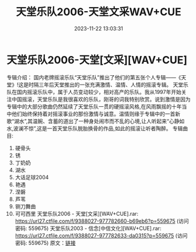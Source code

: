 ﻿---
title: 天堂乐队2006-天堂文采WAV+CUE
date: 2023-11-22 13:03:31
categories: WAV车载音乐、镜像
tags: 华语中文
---
# 天堂乐队2006-天堂[文采][WAV+CUE]

专辑介绍：
国内老牌摇滚乐队“天堂乐队”推出了他们的第五张个人专辑——《天堂》!这是时隔三年后天堂推出的一张充满激情、温情、人情的摇滚专辑。
天堂乐队在国内摇滚乐队中，属于人员变动较少，相对高产的乐队。我从1997年开始关注中国摇滚，天堂乐队是我很喜欢的乐队，刚哥的词我特别欣赏。说到激情是因为专辑中的大部分歌曲仍然延续了天堂乐队一贯的硬摇滚风格,在风雨飘摇的十年当中他们始终保持着对摇滚事业的那份激情与诚意。温情则缘于专辑中的一首新歌“湖水”,其温婉、含蓄的道出了一种身处闹市而不乱的心境,让人听起来“心静如水,波澜不惊”,这是一首天堂乐队脱胎换骨的作品,如此的摇滚让听者陶醉。
专辑曲目:
01. 硬骨头
02. 锈
03. 丁奶奶
04. 湖水
05. 大话足球2004
06. 艳遇
07. 涅磐
08. 芦苇
09. 铡刀舞曲
10. 可可西里
天堂乐队2006 - 天堂[文采][WAV+CUE].rar: https://url27.ctfile.com/f/9388027-977782660-b69eb6?p=559675
(访问密码: 559675)
天堂乐队2003 - 信念[中信文化][WAV+CUE].rar: https://url27.ctfile.com/f/9388027-977782633-da0315?p=559675
(访问密码: 559675)
原文：[链接](https://blog.sina.com.cn/s/blog_1647c7e76010313t9.html)